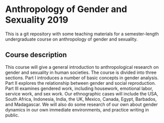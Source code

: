 # Anthropology of Gender and Sexuality 2019

This is a git repository with some teaching materials for a semester-length undergraduate course on anthropology of gender and sexuality.

## Course description

This course will give a general introduction to anthropological research on gender and sexuality in human societies. The course is divided into three sections. Part I introduces a number of basic concepts in gender analysis. Part II explores the relationship between gender and social reproduction. Part III examines gendered work, including housework, emotional labor, service work, and sex work. Our ethnographic cases will include the USA, South Africa, Indonesia, India, the UK, Mexico, Canada, Egypt, Barbados, and Madagascar. We will also do some research of our own about gender dynamics in our own immediate environments, and practice writing in public.

